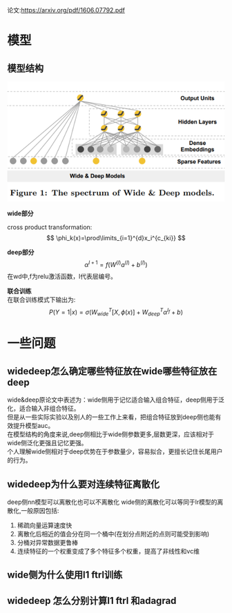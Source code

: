 论文:https://arxiv.org/pdf/1606.07792.pdf


# 模型
## 模型结构
![wd](../pics/wd.png)

**wide部分**  

cross product transformation:
$$
\phi_k(x)=\prod\limits_{i=1}^{d}x_i^{c_{ki}}
$$

**deep部分**
$$
\alpha^{l+1}=f(W^{(l)}a^{(l)}+b^{(l)})
$$
在wd中,f为relu激活函数，l代表层编号。


**联合训练**  
在联合训练模式下输出为:
$$
P(Y=1|x)=\sigma(W_{wide}^T[X,\phi(x)]+W_{deep}^T\alpha^{l_f}+b)
$$

# 一些问题
## widedeep怎么确定哪些特征放在wide哪些特征放在deep
wide&deep原论文中表述为：wide侧用于记忆适合输入组合特征，deep侧用于泛化，适合输入非组合特征。  
但是从一些实际实验以及别人的一些工作上来看，把组合特征放到deep侧也能有效提升模型auc。   
在模型结构的角度来说,deep侧相比于wide侧参数更多,层数更深，应该相对于wide侧泛化更强且记忆更强。  
个人理解wide侧相对于deep优势在于参数量少，容易拟合，更擅长记住长尾用户的行为。


## widedeep为什么要对连续特征离散化
deep侧nn模型可以离散化也可以不离散化
wide侧的离散化可以等同于lr模型的离散化,一般原因包括:
1. 稀疏向量运算速度快
2. 离散化后相近的值会分在同一个桶中(在划分点附近的点则可能受到影响)
3. 分桶对异常数据更鲁棒
4. 连续特征的一个权重变成了多个特征多个权重，提高了非线性和vc维


## wide侧为什么使用l1 ftrl训练


## widedeep 怎么分别计算l1 ftrl 和adagrad
